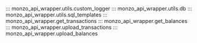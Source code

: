 ::: monzo_api_wrapper.utils.custom_logger
::: monzo_api_wrapper.utils.db
::: monzo_api_wrapper.utils.sql_templates
::: monzo_api_wrapper.get_transactions
::: monzo_api_wrapper.get_balances
::: monzo_api_wrapper.upload_transactions
::: monzo_api_wrapper.upload_balances
